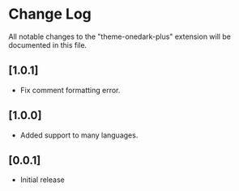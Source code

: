 # Change Log
All notable changes to the "theme-onedark-plus" extension will be documented in this file.
## [1.0.1]
- Fix comment formatting error.

## [1.0.0]
- Added support to many languages.

## [0.0.1]
- Initial release
